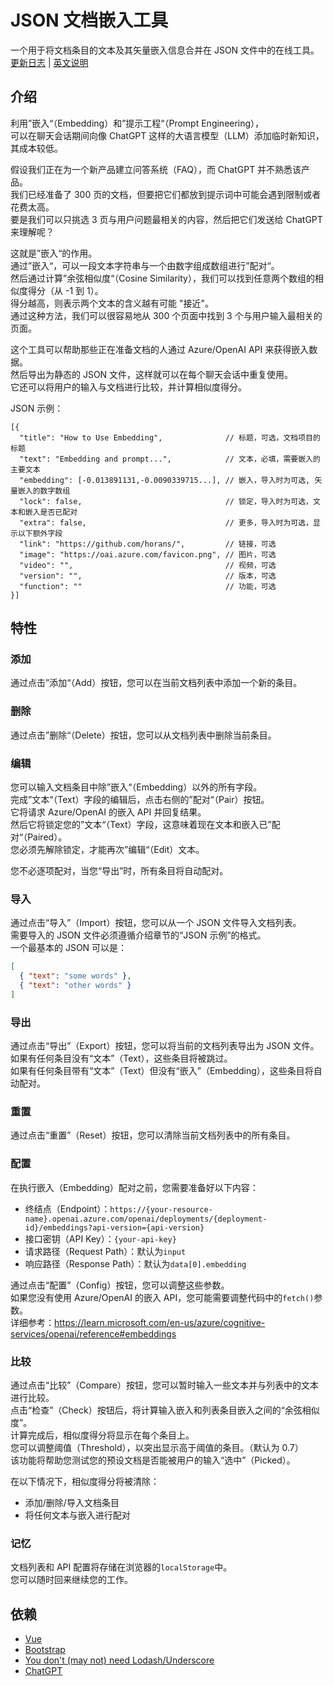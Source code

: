 # JSON 文档嵌入工具

一个用于将文档条目的文本及其矢量嵌入信息合并在 JSON 文件中的在线工具。
[更新日志](CHANGELOG.md) | [英文说明](README.md)

## 介绍

利用”嵌入“（Embedding）和”提示工程“（Prompt Engineering），  
可以在聊天会话期间向像 ChatGPT 这样的大语言模型（LLM）添加临时新知识，其成本较低。

假设我们正在为一个新产品建立问答系统（FAQ），而 ChatGPT 并不熟悉该产品。  
我们已经准备了 300 页的文档，但要把它们都放到提示词中可能会遇到限制或者花费太高。  
要是我们可以只挑选 3 页与用户问题最相关的内容，然后把它们发送给 ChatGPT 来理解呢？

这就是”嵌入“的作用。  
通过”嵌入“，可以一段文本字符串与一个由数字组成数组进行”配对“。  
然后通过计算”余弦相似度“（Cosine Similarity），我们可以找到任意两个数组的相似度得分（从 -1 到 1）。  
得分越高，则表示两个文本的含义越有可能 "接近"。  
通过这种方法，我们可以很容易地从 300 个页面中找到 3 个与用户输入最相关的页面。

这个工具可以帮助那些正在准备文档的人通过 Azure/OpenAI API 来获得嵌入数据。  
然后导出为静态的 JSON 文件，这样就可以在每个聊天会话中重复使用。  
它还可以将用户的输入与文档进行比较，并计算相似度得分。

JSON 示例：

```jsonc
[{
  "title": "How to Use Embedding",              // 标题，可选，文档项目的标题
  "text": "Embedding and prompt...",            // 文本，必填，需要嵌入的主要文本
  "embedding": [-0.013891131,-0.0090339715...], // 嵌入，导入时为可选, 矢量嵌入的数字数组
  "lock": false,                                // 锁定，导入时为可选，文本和嵌入是否已配对
  "extra": false,                               // 更多，导入时为可选，显示以下额外字段
  "link": "https://github.com/horans/",         // 链接，可选
  "image": "https://oai.azure.com/favicon.png", // 图片，可选
  "video": "",                                  // 视频，可选
  "version": "",                                // 版本，可选
  "function": ""                                // 功能，可选
}]
```

## 特性

### 添加

通过点击”添加“（Add）按钮，您可以在当前文档列表中添加一个新的条目。

### 删除

通过点击”删除“（Delete）按钮，您可以从文档列表中删除当前条目。

### 编辑

您可以输入文档条目中除”嵌入“（Embedding）以外的所有字段。  
完成”文本“（Text）字段的编辑后，点击右侧的”配对“（Pair）按钮。  
它将请求 Azure/OpenAI 的嵌入 API 并回复结果。  
然后它将锁定您的”文本“（Text）字段，这意味着现在文本和嵌入已”配对“（Paired）。  
您必须先解除锁定，才能再次”编辑“（Edit）文本。

您不必逐项配对，当您“导出”时，所有条目将自动配对。

### 导入

通过点击“导入”（Import）按钮，您可以从一个 JSON 文件导入文档列表。  
需要导入的 JSON 文件必须遵循介绍章节的“JSON 示例”的格式。  
一个最基本的 JSON 可以是：

```json
[
  { "text": "some words" },
  { "text": "other words" }
]
```

### 导出

通过点击“导出”（Export）按钮，您可以将当前的文档列表导出为 JSON 文件。  
如果有任何条目没有“文本”（Text），这些条目将被跳过。  
如果有任何条目带有“文本”（Text）但没有“嵌入”（Embedding），这些条目将自动配对。

### 重置

通过点击“重置”（Reset）按钮，您可以清除当前文档列表中的所有条目。

### 配置

在执行嵌入（Embedding）配对之前，您需要准备好以下内容：

- 终结点（Endpoint）：`https://{your-resource-name}.openai.azure.com/openai/deployments/{deployment-id}/embeddings?api-version={api-version}`
- 接口密钥（API Key）：`{your-api-key}`
- 请求路径（Request Path）：默认为`input`
- 响应路径（Response Path）：默认为`data[0].embedding`

通过点击“配置”（Config）按钮，您可以调整这些参数。  
如果您没有使用 Azure/OpenAI 的嵌入 API，您可能需要调整代码中的`fetch()`参数。  
详细参考：<https://learn.microsoft.com/en-us/azure/cognitive-services/openai/reference#embeddings>  

### 比较

通过点击“比较”（Compare）按钮，您可以暂时输入一些文本并与列表中的文本进行比较。  
点击“检查”（Check）按钮后，将计算输入嵌入和列表条目嵌入之间的“余弦相似度”。  
计算完成后，相似度得分将显示在每个条目上。  
您可以调整阈值（Threshold），以突出显示高于阈值的条目。（默认为 0.7）  
该功能将帮助您测试您的预设文档是否能被用户的输入“选中”（Picked）。

在以下情况下，相似度得分将被清除：

- 添加/删除/导入文档条目
- 将任何文本与嵌入进行配对

### 记忆

文档列表和 API 配置将存储在浏览器的`localStorage`中。  
您可以随时回来继续您的工作。

## 依赖

- [Vue](https://github.com/vuejs/core)
- [Bootstrap](https://github.com/twbs/bootstrap)
- [You don't (may not) need Lodash/Underscore](https://github.com/you-dont-need/You-Dont-Need-Lodash-Underscore)
- [ChatGPT](https://chat.openai.com/chat)

